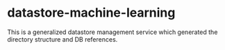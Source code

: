 # datastore-machine-learning
This is a generalized datastore management service which generated the directory structure and DB references.  
